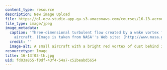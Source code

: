 ```yaml
---
content_type: resource
description: New image Upload
file: https://ol-ocw-studio-app-qa.s3.amazonaws.com/courses/16-13-aerodynamics-of-viscous-fluids-fall-2003/fd03a855f0df43f454a7c52beabd5654_16-13f03-th.jpg
file_type: image/jpeg
image_metadata:
  caption: 'Three-dimensional turbulent flow created by a wake vortex from a cropdusting
    aircraft. (Image is taken from NASA''s Web site: [http://www.nasa.gov](http://www.nasa.gov).)'
  credit: ''
  image-alt: A small aircraft with a bright red vortex of dust behind it.
resourcetype: Image
title: 16-13f03-th.jpg
uid: fd03a855-f0df-43f4-54a7-c52beabd5654
---
```

